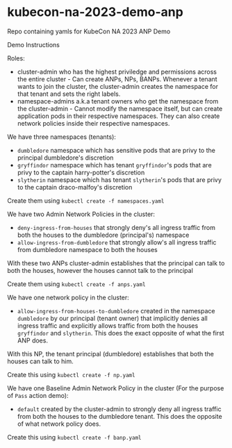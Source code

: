 # kubecon-na-2023-demo-anp
Repo containing yamls for KubeCon NA 2023 ANP Demo

Demo Instructions

Roles:

* cluster-admin who has the highest priviledge and permissions across the entire cluster - Can create ANPs, NPs, BANPs. Whenever a tenant wants to join the cluster, the cluster-admin creates the namespace for that tenant and sets the right labels.
* namespace-admins a.k.a tenant owners who get the namespace from the cluster-admin - Cannot modify the namespace itself, but can create application pods in their respective namespaces. They can also create network policies inside their respective namespaces.

We have three namespaces (tenants):

* `dumbledore` namespace which has sensitive pods that are privy to the principal dumbledore's discretion
* `gryffindor` namespace which has tenant `gryffindor`'s pods that are privy to the captain harry-potter's discretion
* `slytherin` namespace which has tenant `slytherin`'s pods that are privy to the captain draco-malfoy's discretion

Create them using `kubectl create -f namespaces.yaml`

We have two Admin Network Policies in the cluster:

* `deny-ingress-from-houses` that strongly deny's all ingress traffic from both the houses to the dumbledore (principal's) namespace
* `allow-ingress-from-dumbledore` that strongly allow's all ingress traffic from dumbledore namespace to both the houses

With these two ANPs cluster-admin establishes that the principal can talk to both the houses, however the houses cannot talk to the principal

Create them using `kubectl create -f anps.yaml`

We have one network policy in the cluster:

* `allow-ingress-from-houses-to-dumbledore` created in the namespace `dumbledore` by our principal (tenant owner) that implicitly denies all ingress traffic and explicitly allows traffic from both the houses `gryffindor` and `slytherin`. This does the exact opposite of what the first ANP does.

With this NP, the tenant principal (dumbledore) establishes that both the houses can talk to him.

Create this using `kubectl create -f np.yaml`

We have one Baseline Admin Network Policy in the cluster (For the purpose of `Pass` action demo):

* `default` created by the cluster-admin to strongly deny all ingress traffic from both the houses to the dumbledore tenant. This does the opposite of what network policy does.

Create this using `kubectl create -f banp.yaml`

